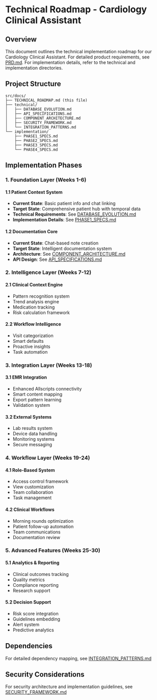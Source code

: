 
# Technical Roadmap - Cardiology Clinical Assistant

## Overview
This document outlines the technical implementation roadmap for our Cardiology Clinical Assistant. For detailed product requirements, see [PRD.md](./PRD.md). For implementation details, refer to the technical and implementation directories.

## Project Structure
```
src/docs/
├── TECHNICAL_ROADMAP.md (this file)
├── technical/
│   ├── DATABASE_EVOLUTION.md
│   ├── API_SPECIFICATIONS.md
│   ├── COMPONENT_ARCHITECTURE.md
│   ├── SECURITY_FRAMEWORK.md
│   └── INTEGRATION_PATTERNS.md
└── implementation/
    ├── PHASE1_SPECS.md
    ├── PHASE2_SPECS.md
    ├── PHASE3_SPECS.md
    └── PHASE4_SPECS.md
```

## Implementation Phases

### 1. Foundation Layer (Weeks 1-6)
#### 1.1 Patient Context System
- **Current State**: Basic patient info and chat linking
- **Target State**: Comprehensive patient hub with temporal data
- **Technical Requirements**: See [DATABASE_EVOLUTION.md](./technical/DATABASE_EVOLUTION.md)
- **Implementation Details**: See [PHASE1_SPECS.md](./implementation/PHASE1_SPECS.md)

#### 1.2 Documentation Core
- **Current State**: Chat-based note creation
- **Target State**: Intelligent documentation system
- **Architecture**: See [COMPONENT_ARCHITECTURE.md](./technical/COMPONENT_ARCHITECTURE.md)
- **API Design**: See [API_SPECIFICATIONS.md](./technical/API_SPECIFICATIONS.md)

### 2. Intelligence Layer (Weeks 7-12)
#### 2.1 Clinical Context Engine
- Pattern recognition system
- Trend analysis engine
- Medication tracking
- Risk calculation framework

#### 2.2 Workflow Intelligence
- Visit categorization
- Smart defaults
- Proactive insights
- Task automation

### 3. Integration Layer (Weeks 13-18)
#### 3.1 EMR Integration
- Enhanced Allscripts connectivity
- Smart content mapping
- Export pattern learning
- Validation system

#### 3.2 External Systems
- Lab results system
- Device data handling
- Monitoring systems
- Secure messaging

### 4. Workflow Layer (Weeks 19-24)
#### 4.1 Role-Based System
- Access control framework
- View customization
- Team collaboration
- Task management

#### 4.2 Clinical Workflows
- Morning rounds optimization
- Patient follow-up automation
- Team communications
- Documentation review

### 5. Advanced Features (Weeks 25-30)
#### 5.1 Analytics & Reporting
- Clinical outcomes tracking
- Quality metrics
- Compliance reporting
- Research support

#### 5.2 Decision Support
- Risk score integration
- Guidelines embedding
- Alert system
- Predictive analytics

## Dependencies
For detailed dependency mapping, see [INTEGRATION_PATTERNS.md](./technical/INTEGRATION_PATTERNS.md)

## Security Considerations
For security architecture and implementation guidelines, see [SECURITY_FRAMEWORK.md](./technical/SECURITY_FRAMEWORK.md)
